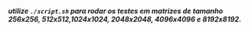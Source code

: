 ##### utilize `./script.sh` para rodar os testes em matrizes de tamanho 256x256, 512x512,1024x1024, 2048x2048, 4096x4096 e 8192x8192.
